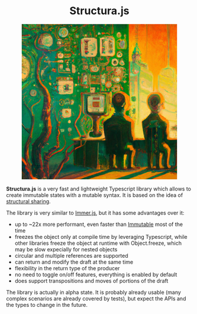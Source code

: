 <h1 align="center">Structura.js</h1>

<p align="center">
<img id="structura" alt="structura" width="420" src="https://github.com/GiuseppeRaso/structura.js/raw/master/docs/public/structural-sharing-1.jfif">
</p>

<h2 style="display:none;" align="center">You can find complete docs at <a href="https://giusepperaso.github.io/structura.js/">https://giusepperaso.github.io/structura.js/</a></h2>

**Structura.js** is a very fast and lightweight Typescript library which allows to create immutable states with a mutable syntax. It is based on the idea of [structural sharing](https://blog.klipse.tech/javascript/2021/02/26/structural-sharing-in-javascript.html#what-is-structural-sharing).

The library is very similar to [Immer.js](https://immerjs.github.io/immer/), but it has some advantages over it:

- up to ~22x more performant, even faster than [Immutable](https://github.com/immutable-js/immutable-js) most of the time
- freezes the object only at compile time by leveraging Typescript, while other libraries freeze the object at runtime with Object.freeze, which may be slow expecially for nested objects
- circular and multiple references are supported
- can return and modify the draft at the same time
- flexibility in the return type of the producer
- no need to toggle on/off features, everything is enabled by default
- does support transpositions and moves of portions of the draft

The library is actually in alpha state. It is probably already usable (many complex scenarios are already covered by tests), but expect the APIs and the types to change in the future.